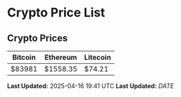 # Crypto Price List

## Crypto Prices
| Bitcoin | Ethereum | Litecoin |
| ------- | -------- | -------- |
| $83981 | $1558.35 | $74.21 |
**Last Updated:** 2025-04-16 19:41 UTC
**Last Updated:** $DATE$
